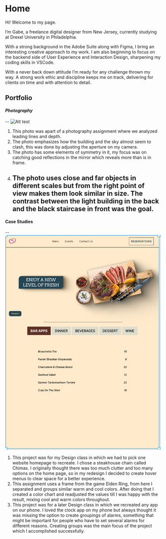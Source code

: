 # Home

Hi! Welcome to my page.

I’m Gabe, a freelance digital designer from New Jersey, currently studying at Drexel University in Philadelphia.

With a strong background in the Adobe Suite along with Figma, I bring an interesting creative approach to my work. I am also beginning to focus on the backend side of User Experience and Interaction Design, sharpening my coding skills in VSCode.

With a never back down attitude I’m ready for any challenge thrown my way. A strong work ethic and discipline keeps me on track, delivering for clients on time and with attention to detail.

## **Portfolio**

#### _Photography_

--
![Alt text](<../Photography IDM221/PE2_Ferreira_2Edited.jpeg>)

1. This photo was apart of a photography assignment where we analyzed leading lines and depth.
2. The photo emphasizes how the building and the sky almost seem to clash, this was done by adjusting the aperture on my camera.
3. The photo has some elements of symmetry in it, my focus was on catching good reflections in the mirror which reveals more than is in frame.
4. ## The photo uses close and far objects in different scales but from the right point of view makes them look similar in size. The contrast between the light building in the back and the black staircase in front was the goal.

#### **Case Studies**

--
![Alt text](Chimas-Portfolio-Page.png)

1.  This project was for my Design class in which we had to pick one website homepage to recreate. I chose a steakhouse chain called Chimas. I originally thought there was too much clutter and too many options on the home page, so in my redesign I decided to create hover menus to clear space for a better experience.
2.  This assignment uses a frame from the game Elden Ring, from here I separated and groups similar warm and cool colors. After doing that I created a color chart and readjusted the values till I was happy with the result, mixing cool and warm colors throughout.
3.  This project was for a later Design class in which we recreated any app on our phone. I loved the clock app on my phone but always thought it was missing the option to create groupings of alarms, something that might be important for people who have to set several alarms for different reasons. Creating groups was the main focus of the project which I accomplished successfully.

